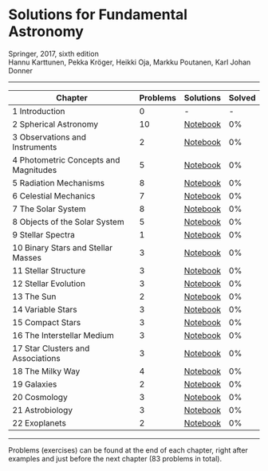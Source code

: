 # Solutions for Fundamental Astronomy

Springer, 2017, sixth edition  
Hannu Karttunen, Pekka Kröger, Heikki Oja, Markku Poutanen, Karl Johan Donner

---

| Chapter | Problems | Solutions | Solved |
|---------|---------|----------|-------|
| 1 Introduction | 0 | - | - |
| 2 Spherical Astronomy | 10 | [Notebook](Fundamental%20Astronomy%20-%20Chapter%202.ipynb) | 0% |
| 3 Observations and Instruments | 2 | [Notebook](Fundamental%20Astronomy%20-%20Chapter%203.ipynb) | 0% |
| 4 Photometric Concepts and Magnitudes | 5 | [Notebook](Fundamental%20Astronomy%20-%20Chapter%204.ipynb) | 0% |
| 5 Radiation Mechanisms | 8 | [Notebook](Fundamental%20Astronomy%20-%20Chapter%205.ipynb) | 0% |
| 6 Celestial Mechanics | 7 | [Notebook](Fundamental%20Astronomy%20-%20Chapter%206.ipynb) | 0% |
| 7 The Solar System | 8 | [Notebook](Fundamental%20Astronomy%20-%20Chapter%207.ipynb) | 0% |
| 8 Objects of the Solar System | 5 | [Notebook](Fundamental%20Astronomy%20-%20Chapter%208.ipynb) | 0% |
| 9 Stellar Spectra | 1 | [Notebook](Fundamental%20Astronomy%20-%20Chapter%209.ipynb) | 0% |
| 10 Binary Stars and Stellar Masses | 3 | [Notebook](Fundamental%20Astronomy%20-%20Chapter%2010.ipynb) | 0% |
| 11 Stellar Structure | 3 | [Notebook](Fundamental%20Astronomy%20-%20Chapter%2011.ipynb) | 0% |
| 12 Stellar Evolution | 3 | [Notebook](Fundamental%20Astronomy%20-%20Chapter%2012.ipynb) | 0% |
| 13 The Sun | 2 | [Notebook](Fundamental%20Astronomy%20-%20Chapter%2013.ipynb) | 0% |
| 14 Variable Stars | 3 | [Notebook](Fundamental%20Astronomy%20-%20Chapter%2014.ipynb) | 0% |
| 15 Compact Stars | 3 | [Notebook](Fundamental%20Astronomy%20-%20Chapter%2015.ipynb) | 0% |
| 16 The Interstellar Medium | 3 | [Notebook](Fundamental%20Astronomy%20-%20Chapter%2016.ipynb) | 0% |
| 17 Star Clusters and Associations | 3 | [Notebook](Fundamental%20Astronomy%20-%20Chapter%2017.ipynb) | 0% |
| 18 The Milky Way | 4 | [Notebook](Fundamental%20Astronomy%20-%20Chapter%2018.ipynb) | 0% |
| 19 Galaxies | 2 | [Notebook](Fundamental%20Astronomy%20-%20Chapter%2019.ipynb) | 0% |
| 20 Cosmology | 3 | [Notebook](Fundamental%20Astronomy%20-%20Chapter%2020.ipynb) | 0% |
| 21 Astrobiology | 3 | [Notebook](Fundamental%20Astronomy%20-%20Chapter%2021.ipynb) | 0% |
| 22 Exoplanets | 2 | [Notebook](Fundamental%20Astronomy%20-%20Chapter%2022.ipynb) | 0% |

---

Problems (exercises) can be found at the end of each chapter, right after examples and just before the next chapter (83 problems in total).

